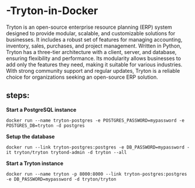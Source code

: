 # -Tryton-in-Docker

Tryton is an open-source enterprise resource planning (ERP) system designed to provide modular, scalable, and customizable solutions for businesses. It includes a robust set of features for managing accounting, inventory, sales, purchases, and project management. Written in Python, Tryton has a three-tier architecture with a client, server, and database, ensuring flexibility and performance. Its modularity allows businesses to add only the features they need, making it suitable for various industries. With strong community support and regular updates, Tryton is a reliable choice for organizations seeking an open-source ERP solution.
## steps:

**Start a PostgreSQL instance**
```
docker run --name tryton-postgres -e POSTGRES_PASSWORD=mypassword -e POSTGRES_DB=tryton -d postgres
```
**Setup the database**
```
docker run --link tryton-postgres:postgres -e DB_PASSWORD=mypassword -it tryton/tryton trytond-admin -d tryton --all
```
**Start a Tryton instance**
```
docker run --name tryton -p 8000:8000 --link tryton-postgres:postgres -e DB_PASSWORD=mypassword -d tryton/tryton
```
